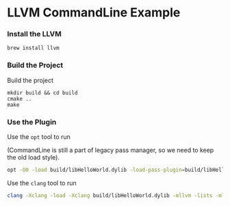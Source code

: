# LLVM CommandLine Example 

### Install the LLVM

```
brew install llvm
```

### Build the Project 

Build the project 

```
mkdir build && cd build 
cmake ..
make 
```

### Use the Plugin 

Use the `opt` tool to run 

(CommandLine is still a part of legacy pass manager, so we need to keep the old load style). 

```bash 
opt -O0 -load build/libHelloWorld.dylib -load-pass-plugin=build/libHelloWorld.dylib -disable-output -lists ARG1 -lists ARG2 test.ll
```

Use the `clang` tool to run 

```bash 
clang -Xclang -load -Xclang build/libHelloWorld.dylib -mllvm -lists -mllvm ARG1 -mllvm -lists -mllvm ARG2 -fpass-plugin=build/libHelloWorld.dylib test.c
```

